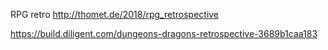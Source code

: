 RPG retro http://thomet.de/2018/rpg_retrospective

 https://build.diligent.com/dungeons-dragons-retrospective-3689b1caa183